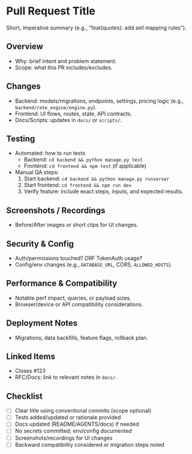 # Pull Request Title

Short, imperative summary (e.g., "feat(quotes): add sell mapping rules").

## Overview
- Why: brief intent and problem statement.
- Scope: what this PR includes/excludes.

## Changes
- Backend: models/migrations, endpoints, settings, pricing logic (e.g., `backend/rate_engine/engine.py`).
- Frontend: UI flows, routes, state, API contracts.
- Docs/Scripts: updates in `docs/` or `scripts/`.

## Testing
- Automated: how to run tests
  - Backend: `cd backend && python manage.py test`
  - Frontend: `cd frontend && npm test` (if applicable)
- Manual QA steps:
  1. Start backend: `cd backend && python manage.py runserver`
  2. Start frontend: `cd frontend && npm run dev`
  3. Verify feature: include exact steps, inputs, and expected results.

## Screenshots / Recordings
- Before/After images or short clips for UI changes.

## Security & Config
- Auth/permissions touched? DRF TokenAuth usage?
- Config/env changes (e.g., `DATABASE_URL`, CORS, `ALLOWED_HOSTS`).

## Performance & Compatibility
- Notable perf impact, queries, or payload sizes.
- Browser/device or API compatibility considerations.

## Deployment Notes
- Migrations, data backfills, feature flags, rollback plan.

## Linked Items
- Closes #123
- RFC/Docs: link to relevant notes in `docs/`.

## Checklist
- [ ] Clear title using conventional commits (scope optional)
- [ ] Tests added/updated or rationale provided
- [ ] Docs updated (README/AGENTS/docs) if needed
- [ ] No secrets committed; env/config documented
- [ ] Screenshots/recordings for UI changes
- [ ] Backward compatibility considered or migration steps noted
